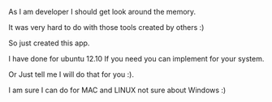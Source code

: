 
As I am developer I should get look around the memory. 


It was very hard to do with those tools created by others :)

So just created this app.

I have done for ubuntu 12.10 If you need you can implement for your system.

Or Just tell me I will do that for you :). 

I am sure I can do for MAC and LINUX not sure about Windows :)

